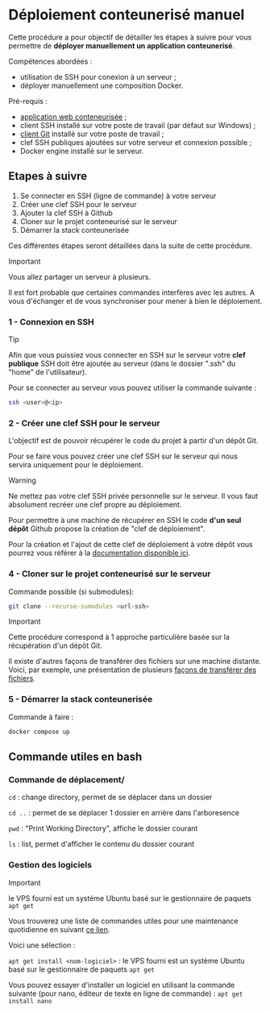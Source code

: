 # Déploiement conteunerisé manuel

Cette procédure a pour objectif de détailler les étapes à suivre pour vous permettre de **déployer manuellement un application conteunerisé**.

Compétences abordées :
- utilisation de SSH pour conexion à un serveur ;
- déployer manuellement une composition Docker.

Pré-requis :
- [application web conteneurisée](https://github.com/afpa-learning/stack-spring-react-postgres-docker?tab=readme-ov-file) ;
- client SSH installé sur votre poste de travail (par défaut sur Windows) ;
- [client Git](https://winget.run/pkg/Git/Git) installé sur votre poste de travail ;
- clef SSH publiques ajoutées sur votre serveur et connexion possible ;
- Docker engine installé sur le serveur.

## Etapes à suivre

1. Se connecter en SSH (ligne de commande) à votre serveur
2. Créer une clef SSH pour le serveur
3. Ajouter la clef SSH à Github
4. Cloner sur le projet conteneurisé sur le serveur
5. Démarrer la stack conteunerisée

Ces différentes étapes seront détaillées dans la suite de cette procédure.

> [!IMPORTANT]  
> Vous allez partager un serveur à plusieurs.
>
> Il est fort probable que certaines commandes interfères avec les autres.
> A vous d'échanger et de vous synchroniser pour mener à bien le déploiement. 

### 1 - Connexion en SSH

> [!TIP]
> Afin que vous puissiez vous connecter en SSH sur le serveur votre **clef publique** SSH doit être ajoutée au serveur (dans le dossier ".ssh" du "home" de l'utilisateur).

Pour se connecter au serveur vous pouvez utiliser la commande suivante :
```sh
ssh <user>@<ip>
```

### 2 - Créer une clef SSH pour le serveur

L'objectif est de pouvoir récupérer le code du projet à partir d'un dépôt Git.

Pour se faire vous pouvez créer une clef SSH sur le serveur qui nous servira uniquement pour le déploiement.

> [!WARNING]  
> Ne mettez pas votre clef SSH privée personnelle sur le serveur. Il vous faut absolument recréer une clef propre au déploiement.
>
> Pour permettre à une machine de récupérer en SSH le code **d'un seul dépôt** Github propose la création de "clef de déploiement".

Pour la création et l'ajout de cette clef de déploiement à votre dépôt vous pourrez vous référer à la [documentation disponible ici](https://docs.github.com/en/authentication/connecting-to-github-with-ssh/managing-deploy-keys#set-up-deploy-keys).

### 4 - Cloner sur le projet conteneurisé sur le serveur

Commande possible (si submodules):
```sh
git clone --recurse-sumodules <url-ssh>
```

> [!IMPORTANT]  
> Cette procédure correspond à 1 approche particulière basée sur la récupération d'un dépôt Git.
>
> Il existe d'autres façons de transférer des fichiers sur une machine distante.
> Voici, par exemple, une présentation de plusieurs [façons de transférer des fichiers](https://tecadmin.net/transferring-files-over-ssh/).

### 5 - Démarrer la stack conteunerisée

Commande à faire :
```sh
docker compose up
```

## Commande utiles en bash

### Commande de déplacement/

`cd` : change directory, permet de se déplacer dans un dossier

`cd ..` : permet de se déplacer 1 dossier en arrière dans l'arboresence

`pwd` : "Print Working Directory", affiche le dossier courant

`ls` : list, permet d'afficher le contenu du dossier courant

### Gestion des logiciels

> [!IMPORTANT]  
> le VPS fourni est un système Ubuntu basé sur le gestionnaire de paquets `apt get`
>
> Vous trouverez une liste de commandes utiles pour une maintenance quotidienne en suivant [ce lien](https://geekflare.com/fr/apt-command-examples/).

Voici une sélection :

`apt get install <nom-logiciel>` : le VPS fourni est un système Ubuntu basé sur le gestionnaire de paquets `apt get`

Vous pouvez essayer d'installer un logiciel en utilisant la commande suivante (pour nano, éditeur de texte en ligne de commande) : `apt get install nano`
